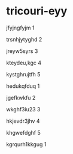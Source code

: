 # tricouri-eyy
jfyjngfyjm 1

trsnhjytyghd 2

jreyw5syrs 3

kteydeu,kgc 4

kystghrujtfh 5

hedukqfduq 1

jgefkwkfu 2

wkghf3iu23 3

hkjevdr3jhv 4

khgwefdghf 5

kgrqurh1kkgug 1
